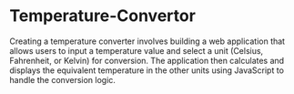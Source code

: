 # Temperature-Convertor
Creating a temperature converter involves building a web application that allows users to input a temperature value and select a unit (Celsius, Fahrenheit, or Kelvin) for conversion. The application then calculates and displays the equivalent temperature in the other units using JavaScript to handle the conversion logic.
